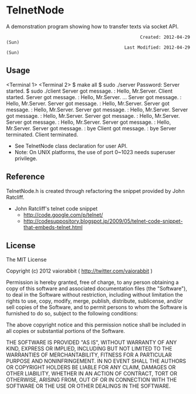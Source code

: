 # TelnetNode #

A demonstration program showing how to transfer texts via socket API.

                                                       Created: 2012-04-29 (Sun)
                                                 Last Modified: 2012-04-29 (Sun)

## Usage ##

  <Terminal 1>                                <Terminal 2> 
  $ make all
  $ sudo ./server
  Password:
  Server started.                             $ sudo ./client
  Server got message. : Hello, Mr.Server.     Client started.
  Server got message. : Hello, Mr.Server.     ...
  Server got message. : Hello, Mr.Server.
  Server got message. : Hello, Mr.Server.
  Server got message. : Hello, Mr.Server.
  Server got message. : Hello, Mr.Server.
  Server got message. : Hello, Mr.Server.
  Server got message. : Hello, Mr.Server.
  Server got message. : Hello, Mr.Server.
  Server got message. : Hello, Mr.Server.
  Server got message. : bye                   Client got message. : bye
  Server terminated.                          Client terminated.

*   See TelnetNode class declaration for user API.
*   Note: On UNIX platforms, the use of port 0~1023 needs superuser privilege.

## Reference ##

TelnetNode.h is created through refactoring the snippet provided by John Ratcliff.

*   John Ratcliff's telnet code snippet
	*   http://code.google.com/p/telnet/
	*   http://codesuppository.blogspot.jp/2009/05/telnet-code-snippet-that-embeds-telnet.html

## License ##

The MIT License

Copyright (c) 2012 vaiorabbit ( http://twitter.com/vaiorabbit )

Permission is hereby granted, free of charge, to any person obtaining a copy of
this software and associated documentation files (the "Software"), to deal in
the Software without restriction, including without limitation the rights to
use, copy, modify, merge, publish, distribute, sublicense, and/or sell copies of
the Software, and to permit persons to whom the Software is furnished to do so,
subject to the following conditions:

The above copyright notice and this permission notice shall be included in all
copies or substantial portions of the Software.

THE SOFTWARE IS PROVIDED "AS IS", WITHOUT WARRANTY OF ANY KIND, EXPRESS OR
IMPLIED, INCLUDING BUT NOT LIMITED TO THE WARRANTIES OF MERCHANTABILITY, FITNESS
FOR A PARTICULAR PURPOSE AND NONINFRINGEMENT. IN NO EVENT SHALL THE AUTHORS OR
COPYRIGHT HOLDERS BE LIABLE FOR ANY CLAIM, DAMAGES OR OTHER LIABILITY, WHETHER
IN AN ACTION OF CONTRACT, TORT OR OTHERWISE, ARISING FROM, OUT OF OR IN
CONNECTION WITH THE SOFTWARE OR THE USE OR OTHER DEALINGS IN THE SOFTWARE.

<!--
Local Variables:
mode: markdown
coding: utf-8-unix
End:
-->
